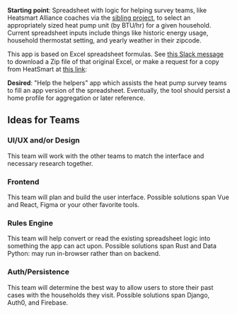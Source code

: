 **Starting point**: Spreadsheet with logic for helping survey teams, like Heatsmart Alliance coaches via the [sibling project](https://github.com/codeforboston/urban-league-heat-pump-accelerator), to select an appropriately sized heat pump unit (by BTU/hr) for a given household. Current spreadsheet inputs include things like historic energy usage, household thermostat setting, and yearly weather in their zipcode.

This app is based on Excel spreadsheet formulas. See [this Slack message](https://cfb-public.slack.com/archives/C0563F96JSG/p1684285954706029) to download a Zip file of that original Excel, or make a request for a copy from HeatSmart at [this link](https://heatsmartalliance.org/coaching-tools/heat-load-analysis/):

**Desired**: "Help the helpers" app which assists the heat pump survey teams to fill an app version of the spreadsheet. Eventually, the tool should persist a home profile for aggregation or later reference.

## Ideas for Teams


### UI/UX and/or Design
This team will work with the other teams to match the interface and necessary research together.

### Frontend

This team will plan and build the user interface. Possible solutions span Vue and React, Figma or your other favorite tools. 

### Rules Engine 
This team will help convert or read the existing spreadsheet logic into something the app can act upon. Possible solutions span Rust and Data Python: may run in-browser rather than on backend.

### Auth/Persistence

This team will determine the best way to allow users to store their past cases with the households they visit. Possible solutions span Django, Auth0, and Firebase.
